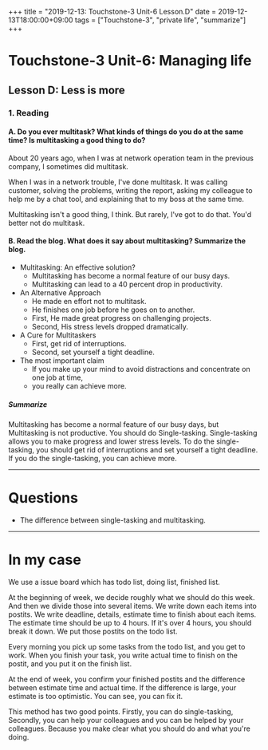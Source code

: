 +++
title =  "2019-12-13: Touchstone-3 Unit-6 Lesson.D"
date = 2019-12-13T18:00:00+09:00
tags = ["Touchstone-3", "private life", "summarize"]
+++

# Touchstone-3 Unit-6: Managing life
## Lesson D: Less is more

### 1. Reading

#### A. Do you ever multitask? What kinds of things do you do at the same time? Is multitasking a good thing to do?

About 20 years ago, when I was at network operation team in the previous company,
I sometimes did multitask.

When I was in a network trouble, I've done multitask.
It was calling customer, solving the problems, writing the report,
asking my colleague to help me by a chat tool,
and explaining that to my boss at the same time.

Multitasking isn't a good thing, I think.
But rarely, I've got to do that.
You'd better not do multitask.

#### B. Read the blog. What does it say about multitasking? Summarize the blog.

* Multitasking: An effective solution?
  - Multitasking has become a normal feature of our busy days.
  - Multitasking can lead to a 40 percent drop in productivity.
* An Alternative Approach
  - He made en effort not to multitask.
  - He finishes one job before he goes on to another.
  - First, He made great progress on challenging projects.
  - Second, His stress levels dropped dramatically.
* A Cure for Multitaskers
  - First, get rid of interruptions.
  - Second, set yourself a tight deadline.
* The most important claim
  - If you make up your mind to avoid distractions and concentrate on one job at time,
  - you really can achieve more.

##### Summarize

Multitasking has become a normal feature of our busy days,
but Multitasking is not productive.
You should do Single-tasking.
Single-tasking allows you to make progress and lower stress levels.
To do the single-tasking,
you should get rid of interruptions and set yourself a tight deadline.
If you do the single-tasking, you can achieve more.

- - -
# Questions
* The difference between single-tasking and multitasking.

- - -
# In my case
We use a issue board which has todo list, doing list, finished list.

At the beginning of week, we decide roughly what we should do this week.
And then we divide those into several items.
We write down each items into postits.
We write deadline, details, estimate time to finish about each items.
The estimate time should be up to 4 hours.
If it's over 4 hours, you should break it down.
We put those postits on the todo list.

Every morning you pick up some tasks from the todo list, and you get to work.
When you finish your task, you write actual time to finish on the postit,
and you put it on the finish list.

At the end of week, you confirm your finished postits
and the difference between estimate time and actual time.
If the difference is large, your estimate is too optimistic. 
You can see, you can fix it.

This method has two good points.
Firstly, you can do single-tasking,
Secondly, you can help your colleagues and you can be helped by your colleagues.
Because you make clear what you should do and what you're doing.

